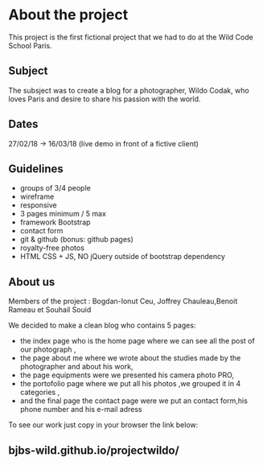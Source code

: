 ﻿# About the project

This project is the first fictional project that we had to do at the Wild Code School Paris.

## Subject

The subsject was to create a blog for a photographer, Wildo Codak, who loves Paris  and desire to share his passion with the world.

## Dates

27/02/18 -> 16/03/18 (live demo in front of a fictive client)

## Guidelines

* groups of 3/4 people  
* wireframe  
* responsive  
* 3 pages minimum / 5 max  
* framework Bootstrap  
* contact form  
* git & github (bonus: github pages)  
* royalty-free photos  
* HTML CSS + JS, NO jQuery outside of bootstrap dependency  

## About us

Members of the project : Bogdan-Ionut Ceu, Joffrey Chauleau,Benoit Rameau et Souhail Souid

We decided to make a clean blog who contains 5 pages:
  * the index page who is the home page where we can see all the post of our photograph ,  
  * the page about me where we  wrote about the studies made by the photographer and about his work,  
   * the page equipments were we presented his camera photo PRO,  
  * the portofolio page where we put all his photos ,we grouped it in 4 categories ,  
  * and the final page the contact page were we put an contact form,his phone number and his e-mail adress  

To see our work just copy in your browser the link below:  
   
## bjbs-wild.github.io/projectwildo/




